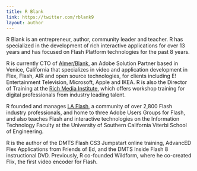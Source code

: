 ```yaml
---
title: R Blank
link: https://twitter.com/rblank9
layout: author
---
```


R Blank is an entrepreneur, author, community leader and teacher. R has specialized in the development of rich interactive applications for over 13 years and has focused on Flash Platform technologies for the past 8 years. 

R is currently CTO of [Almer/Blank](almerblank.com), an Adobe Solution Partner based in Venice, California that specializes in video and application development in Flex, Flash, AIR and open source technologies, for clients including E! Entertainment Television, Microsoft, Apple and IKEA. R is also the Director of Training at the [Rich Media Institute](richmediainstitute.com), which offers workshop training for digital professionals from industry leading talent.

R founded and manages [LA Flash](laflash.org), a community of over 2,800 Flash industry professionals, and home to three Adobe Users Groups for Flash, and also teaches Flash and interactive technologies on the Information Technology Faculty at the University of Southern California Viterbi School of Engineering. 

R is the author of the DMTS Flash CS3 Jumpstart online training, AdvancED Flex Applications from Friends of Ed, and the DMTS Inside Flash 8 instructional DVD. Previously, R co-founded Wildform, where he co-created Flix, the first video encoder for Flash.